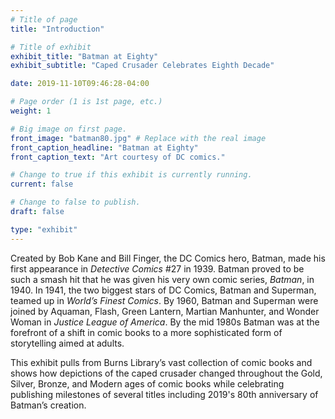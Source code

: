 ```yaml
---
# Title of page
title: "Introduction"

# Title of exhibit
exhibit_title: "Batman at Eighty"
exhibit_subtitle: "Caped Crusader Celebrates Eighth Decade"

date: 2019-11-10T09:46:28-04:00

# Page order (1 is 1st page, etc.)
weight: 1 

# Big image on first page.
front_image: "batman80.jpg" # Replace with the real image
front_caption_headline: "Batman at Eighty"
front_caption_text: "Art courtesy of DC comics."

# Change to true if this exhibit is currently running.
current: false

# Change to false to publish.
draft: false

type: "exhibit"
---
```


Created by Bob Kane and Bill Finger, the DC Comics hero, Batman, made his first appearance in *Detective Comics* #27 in 1939. Batman proved to be such a smash hit that he was given his very own comic series, *Batman*, in 1940. In 1941, the two biggest stars of DC Comics, Batman and Superman, teamed up in *World’s Finest Comics*. By 1960, Batman and Superman were joined by Aquaman, Flash, Green Lantern, Martian Manhunter, and Wonder Woman in *Justice League of America*. By the mid 1980s Batman was at the forefront of a shift in comic books to a more sophisticated form of storytelling aimed at adults.

This exhibit pulls from Burns Library’s vast collection of comic books and shows how depictions of the caped crusader changed throughout the Gold, Silver, Bronze, and Modern ages of comic books while celebrating publishing milestones of several titles including 2019's 80th anniversary of Batman’s creation.
